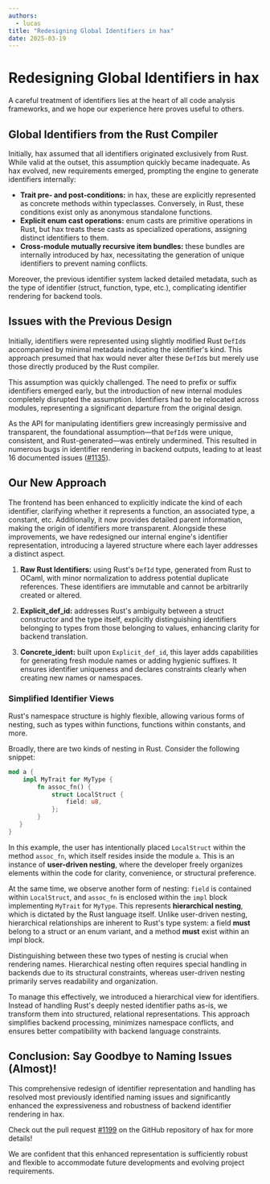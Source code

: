 ```yaml
---
authors:
  - lucas
title: "Redesigning Global Identifiers in hax"
date: 2025-03-19
---
```


# Redesigning Global Identifiers in hax

A careful treatment of identifiers lies at the heart of all code analysis frameworks, and we hope our experience here proves useful to others.

## Global Identifiers from the Rust Compiler

Initially, hax assumed that all identifiers originated exclusively from Rust. While valid at the outset, this assumption quickly became inadequate. As hax evolved, new requirements emerged, prompting the engine to generate identifiers internally:

- **Trait pre- and post-conditions:** in hax, these are explicitly represented as concrete methods within typeclasses. Conversely, in Rust, these conditions exist only as anonymous standalone functions.
- **Explicit enum cast operations:** enum casts are primitive operations in Rust, but hax treats these casts as specialized operations, assigning distinct identifiers to them.
- **Cross-module mutually recursive item bundles:** these bundles are internally introduced by hax, necessitating the generation of unique identifiers to prevent naming conflicts.

Moreover, the previous identifier system lacked detailed metadata, such as the type of identifier (struct, function, type, etc.), complicating identifier rendering for backend tools.

## Issues with the Previous Design

Initially, identifiers were represented using slightly modified Rust `DefId`s accompanied by minimal metadata indicating the identifier's kind. This approach presumed that hax would never alter these `DefId`s but merely use those directly produced by the Rust compiler.

This assumption was quickly challenged. The need to prefix or suffix identifiers emerged early, but the introduction of new internal modules completely disrupted the assumption. Identifiers had to be relocated across modules, representing a significant departure from the original design.

As the API for manipulating identifiers grew increasingly permissive and transparent, the foundational assumption—that `DefId`s were unique, consistent, and Rust-generated—was entirely undermined. This resulted in numerous bugs in identifier rendering in backend outputs, leading to at least 16 documented issues ([#1135](https://github.com/cryspen/hax/issues/1135)).

## Our New Approach

The frontend has been enhanced to explicitly indicate the kind of each identifier, clarifying whether it represents a function, an associated type, a constant, etc. Additionally, it now provides detailed parent information, making the origin of identifiers more transparent. Alongside these improvements, we have redesigned our internal engine's identifier representation, introducing a layered structure where each layer addresses a distinct aspect.

1. **Raw Rust Identifiers:** using Rust's `DefId` type, generated from Rust to OCaml, with minor normalization to address potential duplicate references. These identifiers are immutable and cannot be arbitrarily created or altered.

2. **Explicit_def_id:** addresses Rust's ambiguity between a struct constructor and the type itself, explicitly distinguishing identifiers belonging to types from those belonging to values, enhancing clarity for backend translation.

3. **Concrete_ident:** built upon `Explicit_def_id`, this layer adds capabilities for generating fresh module names or adding hygienic suffixes. It ensures identifier uniqueness and declares constraints clearly when creating new names or namespaces.

### Simplified Identifier Views

Rust's namespace structure is highly flexible, allowing various forms of nesting, such as types within functions, functions within constants, and more.

Broadly, there are two kinds of nesting in Rust. Consider the following snippet:

```rust
mod a {
    impl MyTrait for MyType {
        fn assoc_fn() {
            struct LocalStruct {
                field: u8,
            };
        }
   }
}
```

In this example, the user has intentionally placed `LocalStruct` within the method `assoc_fn`, which itself resides inside the module `a`. This is an instance of **user-driven nesting**, where the developer freely organizes elements within the code for clarity, convenience, or structural preference.

At the same time, we observe another form of nesting: `field` is contained within `LocalStruct`, and `assoc_fn` is enclosed within the `impl` block implementing `MyTrait` for `MyType`. This represents **hierarchical nesting**, which is dictated by the Rust language itself. Unlike user-driven nesting, hierarchical relationships are inherent to Rust's type system: a field **must** belong to a struct or an enum variant, and a method **must** exist within an impl block.

Distinguishing between these two types of nesting is crucial when rendering names. Hierarchical nesting often requires special handling in backends due to its structural constraints, whereas user-driven nesting primarily serves readability and organization.

To manage this effectively, we introduced a hierarchical view for identifiers. Instead of handling Rust's deeply nested identifier paths as-is, we transform them into structured, relational representations. This approach simplifies backend processing, minimizes namespace conflicts, and ensures better compatibility with backend language constraints.

## Conclusion: Say Goodbye to Naming Issues (Almost)!

This comprehensive redesign of identifier representation and handling has resolved most previously identified naming issues and significantly enhanced the expressiveness and robustness of backend identifier rendering in hax.

Check out the pull request [#1199](https://github.com/cryspen/hax/pull/1199) on the GitHub repository of hax for more details!

We are confident that this enhanced representation is sufficiently robust and flexible to accommodate future developments and evolving project requirements.
